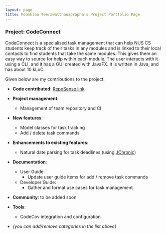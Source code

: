 ```yaml
---
layout: page
title: Poomklao Teerawatthanaprapha's Project Portfolio Page
---
```


### Project: CodeConnect

CodeConnect is a specialised task management that can help NUS CS students keep track of their tasks in any modules and is linked to their local contacts to find students that take the same modules. This gives them an easy way to source for help within each module.  The user interacts with it using a CLI, and it has a GUI created with JavaFX. It is written in Java, and has about 10 kLoC.

Given below are my contributions to the project.

* **Code contributed**: [RepoSense link](https://nus-cs2103-ay2223s1.github.io/tp-dashboard/?search=parnikkapore&breakdown=true)

* **Project management**:
  * Management of team repository and CI

* **New features**:
  * Model classes for task tracking
  * Add / delete task commands

* **Enhancements to existing features**:
  * Natural date parsing for task deadlines (using [JChronic](https://mvnrepository.com/artifact/com.rubiconproject.oss/jchronic))

* **Documentation**:
  * User Guide:
    * Update user guide items for add / remove task commands
  * Developer Guide:
    * Gather and format use cases for task management

* **Community**: to be added soon

* **Tools**:
  * CodeCov integration and configuration

* _{you can add/remove categories in the list above}_
